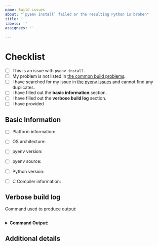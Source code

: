```yaml
---
name: Build issues
about: "`pyenv install` failed or the resulting Python is broken"
title: ''
labels: ''
assignees: ''

---
```


<!--
Too many issues will kill our team's development velocity, drastically.
Make sure you have checked all steps below.
-->

# Checklist

* [ ] This is an issue with `pyenv install`.
* [ ] My problem is not listed in [the common build problems](https://github.com/pyenv/pyenv/wiki/Common-build-problems).
* [ ] I have searched for my issue in [the pyenv issues](https://github.com/pyenv/pyenv/issues?q=is%3Aissue) and cannot find any duplicates.
* [ ] I have filled out the **basic information** section.
* [ ] I have filled out the **verbose build log** section.
* [ ] I have provided

## Basic Information

<!-- If a field is not applicable then put N/A -->

<!-- e.g. Ubuntu Linux 16.04 -->
* [ ] Platform information:
<!-- e.g. amd64 -->  
* [ ] OS architecture:
<!-- output of `pyenv --version` -->  
* [ ] pyenv version:
<!-- e.g. git, homebrew -->  
* [ ] pyenv source:
<!-- the version of Python applicable to this issue -->  
* [ ] Python version:
<!-- e.g. gcc 7.3 -->  
* [ ] C Compiler information:

## Verbose build log

Command used to produce output:

<!--
Please provide the command used to generate the debug output, e.g.
PYENV_DEBUG=1 pyenv install 3.7.2
-->

```
```

<!-- Please paste the contents of the verbose build log between the ``` below, or put a gist link. -->
<details>
<summary><b>Command Output:</b></summary>
<p>

```
```

</p>
</details>

## Additional details

<!-- This space is for anything else you think might be useful! -->
